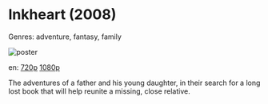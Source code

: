 # Inkheart (2008)

Genres: adventure, fantasy, family

![poster](http://image.tmdb.org/t/p/w500/3yIVMwPDrWLeZ8fJ5HLbGWnCz9f.jpg)

en:
  [720p](magnet:?xt=urn:btih:26107C2A2806030573990670A7ECBF98B3E3AEEE&tr=udp://glotorrents.pw:6969/announce&tr=udp://tracker.opentrackr.org:1337/announce&tr=udp://torrent.gresille.org:80/announce&tr=udp://tracker.openbittorrent.com:80&tr=udp://tracker.coppersurfer.tk:6969&tr=udp://tracker.leechers-paradise.org:6969&tr=udp://p4p.arenabg.ch:1337&tr=udp://tracker.internetwarriors.net:1337)
  [1080p](magnet:?xt=urn:btih:C12D35862EA27217C56D451858ED4345E991E645&tr=udp://glotorrents.pw:6969/announce&tr=udp://tracker.opentrackr.org:1337/announce&tr=udp://torrent.gresille.org:80/announce&tr=udp://tracker.openbittorrent.com:80&tr=udp://tracker.coppersurfer.tk:6969&tr=udp://tracker.leechers-paradise.org:6969&tr=udp://p4p.arenabg.ch:1337&tr=udp://tracker.internetwarriors.net:1337)
  


The adventures of a father and his young daughter, in their search for a long lost book that will help reunite a missing, close relative.